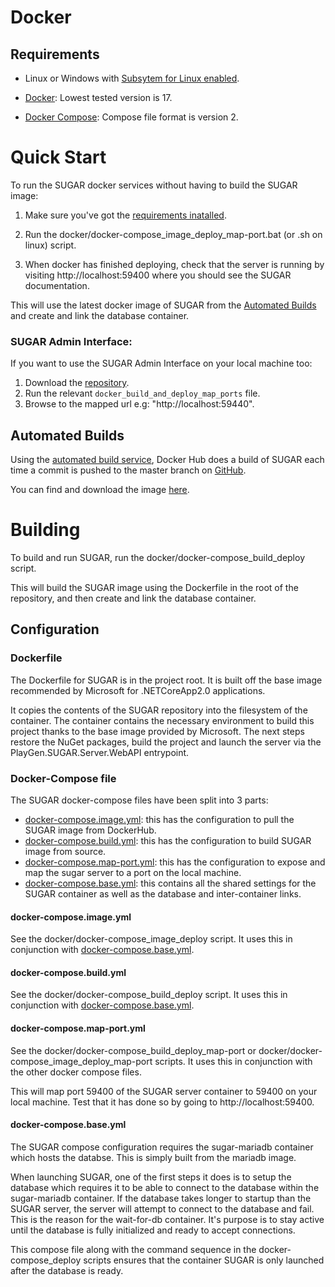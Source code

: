 # Docker 

## Requirements

- Linux or Windows with [Subsytem for Linux enabled](https://docs.microsoft.com/en-us/windows/wsl/install-win10).

- [Docker](https://docs.docker.com/): Lowest tested version is 17.

- [Docker Compose](https://docs.docker.com/compose/): Compose file format is version 2.

# Quick Start

To run the SUGAR docker services without having to build the SUGAR image:

1. Make sure you've got the [requirements inatalled](#requirements).

2. Run the docker/docker-compose_image_deploy_map-port.bat (or .sh on linux) script.

3. When docker has finished deploying, check that the server is running by visiting http://localhost:59400 where you should see the SUGAR documentation.

This will use the latest docker image of SUGAR from the [Automated Builds](#automated-builds) and create and link the database container.

### SUGAR Admin Interface: 
If you want to use the SUGAR Admin Interface on your local machine too:
1. Download the [repository](https://github.com/playgen/SUGAR-AdminUI).
2. Run the relevant `docker_build_and_deploy_map_ports` file. 
3. Browse to the mapped url e.g: "http://localhost:59440".

## Automated Builds

Using the [automated build service](https://docs.docker.com/docker-hub/builds), Docker Hub does a build of SUGAR each time a commit is pushed to the master branch on [GitHub](https://github.com/playgen/SUGAR-SocialGamification).

You can find and download the image [here](https://hub.docker.com/r/playgen/sugar-socialgamification/).

# Building

To build and run SUGAR, run the docker/docker-compose_build_deploy script.

This will build the SUGAR image using the Dockerfile in the root of the repository, and then create and link the database container.

## Configuration 

### Dockerfile

The Dockerfile for SUGAR is in the project root. It is built off the base image recommended by Microsoft for .NETCoreApp2.0 applications.

It copies the contents of the SUGAR repository into the filesystem of the container. The container contains the necessary environment to build this project thanks to the base image provided by Microsoft. The next steps restore the NuGet packages, build the project and launch the server via the PlayGen.SUGAR.Server.WebAPI entrypoint.

### Docker-Compose file

The SUGAR docker-compose files have been split into 3 parts:

- [docker-compose.image.yml](#docker-composeimageyml): this has the configuration to pull the SUGAR image from DockerHub.
- [docker-compose.build.yml](#docker-composebuildyml): this has the configuration to build SUGAR image from source.
- [docker-compose.map-port.yml](#docker-composemap-portyml): this has the configuration to expose and map the sugar server to a port on the local machine.
- [docker-compose.base.yml](#docker-composebaseyml): this contains all the shared settings for the SUGAR container as well as the database and inter-container links.

#### docker-compose.image.yml

See the docker/docker-compose_image_deploy script.
It uses this in conjunction with [docker-compose.base.yml](#docker-composebaseyml).

#### docker-compose.build.yml

See the docker/docker-compose_build_deploy script.
It uses this in conjunction with [docker-compose.base.yml](#docker-composebaseyml).

#### docker-compose.map-port.yml

See the docker/docker-compose_build_deploy_map-port or docker/docker-compose_image_deploy_map-port scripts.
It uses this in conjunction with the other docker compose files.

This will map port 59400 of the SUGAR server container to 59400 on your local machine. Test that it has done so by going to http://localhost:59400.

#### docker-compose.base.yml

The SUGAR compose configuration requires the sugar-mariadb container which hosts the databse. This is simply built from the mariadb image.

When launching SUGAR, one of the first steps it does is to setup the database which requires it to be able to connect to the database within the sugar-mariadb container. If the database takes longer to startup than the SUGAR server, the server will attempt to connect to the database and fail. This is the reason for the wait-for-db container. It's purpose is to stay active until the database is fully initialized and ready to accept connections.

This compose file along with the command sequence in the docker-compose_deploy scripts ensures that the container SUGAR is only launched after the database is ready.